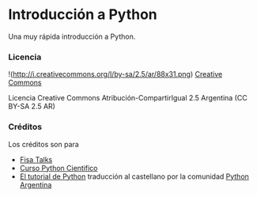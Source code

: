 # Introducción a Python

Una muy rápida introducción a Python.

### Licencia

!(http://i.creativecommons.org/l/by-sa/2.5/ar/88x31.png)
[Creative Commons](http://creativecommons.org/licenses/by-sa/2.5/ar/deed.es_AR)

Licencia Creative Commons Atribución-CompartirIgual 2.5 Argentina (CC BY-SA 2.5 AR)

### Créditos

Los créditos son para

* [Fisa Talks](https://github.com/fisadev/talks)
* [Curso Python Cientifico](https://github.com/mgaitan/curso-python-cientifico)
* [El tutorial de Python](http://docs.python.org.ar/tutorial) traducción al castellano por la comunidad [Python Argentina](http://python.org.ar/)